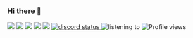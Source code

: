 ### Hi there 👋

<img src="https://github-readme-stats.vercel.app/api?username=MichaelHinrichs&count_private=true&show_icons=true&theme=dark" />
<img src="https://github-profile-summary-cards.vercel.app/api/cards/profile-details?username=MichaelHinrichs&theme=dark" />
<img src="https://github-readme-streak-stats.herokuapp.com/?user=MichaelHinrichs&theme=dark" />
<img src="https://github-profile-trophy.vercel.app/?username=MichaelHinrichs&theme=dark" />
<img src="https://github-readme-stats.vercel.app/api/top-langs/?username=MichaelHinrichs" />
<a href='https://discord.com/users/543091598746189845'>
  <img alt="discord status" src="https://dev.discordprofiles.me/badge/status/543091598746189845" />
</a>
<img alt="listening to" src="https://dev.discordprofiles.me/badge/spotify/543091598746189845" />
<img alt="Profile views" src="https://komarev.com/ghpvc/?username=MichaelHinrichs" />
<!--
**MichaelHinrichs/MichaelHinrichs** is a ✨ _special_ ✨ repository because its `README.md` (this file) appears on your GitHub profile.

Here are some ideas to get you started:

- 🔭 I’m currently working on ...
- 🌱 I’m currently learning ...
- 👯 I’m looking to collaborate on ...
- 🤔 I’m looking for help with ...
- 💬 Ask me about ...
- 📫 How to reach me: ...
- 😄 Pronouns: ...
- ⚡ Fun fact: ...
-->
